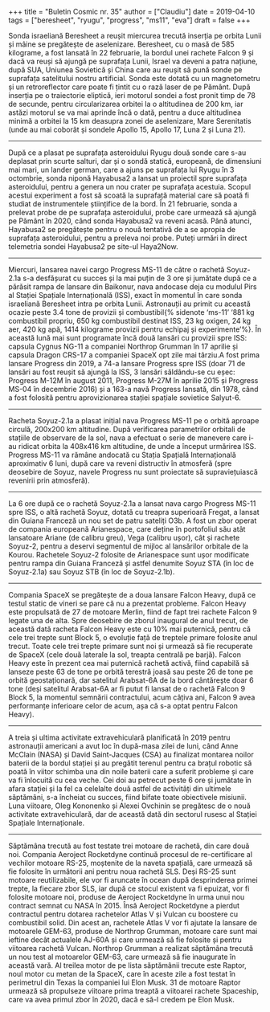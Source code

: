 +++
title = "Buletin Cosmic nr. 35"
author = ["Claudiu"]
date = 2019-04-10
tags = ["beresheet", "ryugu", "progress", "ms11", "eva"]
draft = false
+++

Sonda israeliană Beresheet a reușit miercurea trecută inserția pe orbita Lunii și mâine se pregătește de aselenizare. Beresheet, cu o masă de 585 kilograme, a fost lansată în 22 februarie, la bordul unei rachete Falcon 9 și dacă va reuși să ajungă pe suprafața Lunii, Israel va deveni a patra națiune, după SUA, Uniunea Sovietică și China care au reușit să pună sonde pe suprafața satelitului nostru artificial. Sonda este dotată cu un magnetometru și un retroreflector care poate fi țintit cu o rază laser de pe Pământ. După inserția pe o traiectorie eliptică, ieri motorul sondei a fost pronit timp de 78 de secunde, pentru circularizarea orbitei la o altitudinea de 200 km, iar astăzi motorul se va mai aprinde încă o dată, pentru a duce altitudinea minimă a orbitei la 15 km deasupra zonei de aselenizare, Mare Serenitatis (unde au mai coborât și sondele Apollo 15, Apollo 17, Luna 2 și Luna 21).

---

După ce a plasat pe suprafața asteroidului Ryugu două sonde care s-au deplasat prin scurte salturi, dar și o sondă statică, europeană, de dimensiuni mai mari, un lander german, care a ajuns pe suprafața lui Ryugu în 3 octombrie, sonda niponă Hayabusa2 a lansat un proiectil spre suprafața asteroidului, pentru a genera un nou crater pe suprafața acestuia. Scopul acestui experiment a fost să scoată la suprafață material care să poată fi studiat de instrumentele științifice de la bord. În 21 februarie, sonda a prelevat probe de pe suprafața asteroidului, probe care urmează să ajungă pe Pământ în 2020, când sonda Hayabusa2 va reveni acasă. Până atunci, Hayabusa2 se pregătește pentru o nouă tentativă de a se apropia de suprafața asteroidului, pentru a preleva noi probe. Puteți urmări în direct telemetria sondei Hayabusa2 pe site-ul Haya2Now.

---

Miercuri, lansarea navei cargo Progress MS-11 de către o rachetă Soyuz-2.1a s-a desfășurat cu succes și la mai puțin de 3 ore și jumătate după ce a părăsit rampa de lansare din Baikonur, nava andocase deja cu modulul Pirs al Stației Spațiale Internațională (ISS), exact în momentul în care sonda israeliană Beresheet intra pe orbita Lunii. Astronauții au primit cu această ocazie peste 3.4 tone de provizii și combustibil{% sidenote ‘ms-11’ ‘881 kg combustibil propriu, 650 kg combustibil destinat ISS, 23 kg oxigen, 24 kg aer, 420 kg apă, 1414 kilograme provizii pentru echipaj și experimente’%}. În această lună mai sunt programate încă două lansări cu provizii spre ISS: capsula Cygnus NG-11 a companiei Northrop Grumman în 17 aprilie și capsula Dragon CRS-17 a companiei SpaceX opt zile mai târziu.A fost prima lansare Progress din 2019, a 74-a lansare Progress spre ISS (doar 71 de lansări au fost reușit să ajungă la ISS, 3 lansări săldându-se cu eșec: Progress M-12M în august 2011, Progress M-27M în aprilie 2015 și Progress MS-04 în decembrie 2016) și a 163-a navă Progress lansată, din 1978, când a fost folosită pentru aprovizionarea stației spațiale sovietice Salyut-6.

---

Racheta Soyuz-2.1a a plasat inițial nava Progress MS-11 pe o orbită aproape circulă, 200x200 km altitudine. După verificarea parametrilor orbitali de stațiile de observare de la sol, nava a efectuat o serie de manevere care i-au ridicat orbita la 408x416 km altitudine, de unde a început urmărirea ISS. Progress MS-11 va rămâne andocată cu Stația Spațială Internațională aproximativ 6 luni, după care va reveni distructiv în atmosferă (spre deosebire de Soyuz, navele Progress nu sunt proiectate să supraviețuiască revenirii prin atmosferă).

---

La 6 ore după ce o rachetă Soyuz-2.1a a lansat nava cargo Progress MS-11 spre ISS, o altă rachetă Soyuz, dotată cu treapra superioară Fregat, a lansat din Guiana Franceză un nou set de patru sateliți O3b. A fost un zbor operat de compania europeană Arianespace, care deține în portofoliul său atât lansatoare Ariane (de calibru greu), Vega (calibru ușor), cât și rachete Soyuz-2, pentru a deservi segmentul de mijloc al lansărilor orbitale de la Kourou. Rachetele Soyuz-2 folosite de Arianespace sunt ușor modificate pentru rampa din Guiana Franceză și astfel denumite Soyuz STA (în loc de Soyuz-2.1a) sau Soyuz STB (în loc de Soyuz-2.1b).

---

Compania SpaceX se pregătește de a doua lansare Falcon Heavy, după ce testul static de vineri se pare că nu a prezentat probleme. Falcon Heavy este propulsată de 27 de motoare Merlin, fiind de fapt trei rachete Falcon 9 legate una de alta. Spre deosebire de zborul inaugural de anul trecut, de această dată racheta Falcon Heavy este cu 10% mai puternică, pentru că cele trei trepte sunt Block 5, o evoluție față de treptele primare folosite anul trecut. Toate cele trei trepte primare sunt noi și urmează să fie recuperate de SpaceX (cele două laterale la sol, treapta centrală pe barjă). Falcon Heavy este în prezent cea mai puternică rachetă activă, fiind capabilă să lanseze peste 63 de tone pe orbită terestră joasă sau peste 26 de tone pe orbită geostaționară, dar satelitul Arabsat-6A de la bord cântărește doar 6 tone (deși satelitul Arabsat-6A ar fi putut fi lansat de o rachetă Falcon 9 Block 5, la momentul semnării contractului, acum câțiva ani, Falcon 9 avea performanțe inferioare celor de acum, așa că s-a optat pentru Falcon Heavy).

---

A treia și ultima activitate extravehiculară planificată în 2019 pentru astronauții americani a avut loc în după-masa zilei de luni, când Anne McClain (NASA) și David Saint-Jacques (CSA) au finalizat montarea noilor baterii de la bordul stației și au pregătit terenul pentru ca brațul robotic să poată în viitor schimba una din noile baterii care a suferit probleme și care va fi înlocuită cu cea veche. Cei doi au petrecut peste 6 ore și jumătate în afara stației și la fel ca celelalte două astfel de activități din ultimele săptămâni, s-a încheiat cu succes, fiind bifate toate obiectivele misiunii. Luna viitoare, Oleg Kononenko și Alexei Ovchinin se pregătesc de o nouă activitate extravehiculară, dar de această dată din sectorul rusesc al Stației Spațiale Internaționale.

---

Săptămâna trecută au fost testate trei motoare de rachetă, din care două noi. Compania Aeroject Rocketdyne continuă procesul de re-certificare al vechilor motoare RS-25, moștenite de la naveta spațială, care urmează să fie folosite în următorii ani pentru noua rachetă SLS. Deși RS-25 sunt motoare reutilizabile, ele vor fi aruncate în ocean după desprinderea primei trepte, la fiecare zbor SLS, iar după ce stocul existent va fi epuizat, vor fi folosite motoare noi, produse de Aeroject Rocketdyne în urma unui nou contract semnat cu NASA în 2015. Însă Aeroject Rocketdyne a pierdut contractul pentru dotarea rachetelor Atlas V și Vulcan cu boostere cu combustibil solid. Din acest an, rachetele Atlas V vor fi ajutate la lansare de motoarele GEM-63, produse de Northrop Grumman, motoare care sunt mai ieftine decât actualele AJ-60A și care urmează să fie folosite și pentru viitoarea rachetă Vulcan. Northrop Grumman a realizat săptămâna trecută un nou test al motoarelor GEM-63, care urmează să fie inaugurate în această vară. Al treilea motor de pe lista săptămânii trecute este Raptor, noul motor cu metan de la SpaceX, care în aceste zile a fost testat în perimetrul din Texas la companiei lui Elon Musk. 31 de motoare Raptor urmează să propulseze viitoare prima treaptă a viitoarei rachete Spaceship, care va avea primul zbor în 2020, dacă e să-l credem pe Elon Musk.
